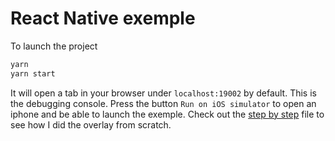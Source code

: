 # React Native exemple

To launch the project

```bash
yarn
yarn start
```

It will open a tab in your browser under `localhost:19002` by default. This is the debugging console. Press the button `Run on iOS simulator` to open an iphone and be able to launch the exemple. Check out the [step by step](STEP_BY_STEP.md) file to see how I did the overlay from scratch.
